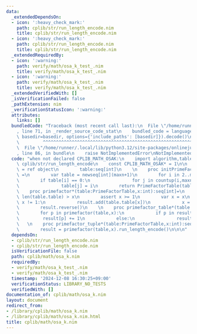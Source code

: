 ```yaml
---
data:
  _extendedDependsOn:
  - icon: ':heavy_check_mark:'
    path: cplib/str/run_length_encode.nim
    title: cplib/str/run_length_encode.nim
  - icon: ':heavy_check_mark:'
    path: cplib/str/run_length_encode.nim
    title: cplib/str/run_length_encode.nim
  _extendedRequiredBy:
  - icon: ':warning:'
    path: verify/math/osa_k_test_.nim
    title: verify/math/osa_k_test_.nim
  - icon: ':warning:'
    path: verify/math/osa_k_test_.nim
    title: verify/math/osa_k_test_.nim
  _extendedVerifiedWith: []
  _isVerificationFailed: false
  _pathExtension: nim
  _verificationStatusIcon: ':warning:'
  attributes:
    links: []
  bundledCode: "Traceback (most recent call last):\n  File \"/home/runner/.local/lib/python3.12/site-packages/onlinejudge_verify/documentation/build.py\"\
    , line 71, in _render_source_code_stat\n    bundled_code = language.bundle(stat.path,\
    \ basedir=basedir, options={'include_paths': [basedir]}).decode()\n          \
    \         ^^^^^^^^^^^^^^^^^^^^^^^^^^^^^^^^^^^^^^^^^^^^^^^^^^^^^^^^^^^^^^^^^^^^^^^^^^^^^^^^^\n\
    \  File \"/home/runner/.local/lib/python3.12/site-packages/onlinejudge_verify/languages/nim.py\"\
    , line 86, in bundle\n    raise NotImplementedError\nNotImplementedError\n"
  code: "when not declared CPLIB_MATH_OSAK:\n    import algorithm,tables\n    import\
    \ cplib/str/run_length_encode\n    const CPLIB_MATH_OSAK* = 1\n\n    type PrimeFactorTable\
    \ = ref object\n        table:seq[int]\n    \n    proc initPrimeFactorTable*(maxn:int):PrimeFactorTable\
    \ =\n        var table = newseq[int](maxn+1)\n        for i in 2..maxn:\n    \
    \        if table[i] == 0:\n                for j in countup(i,maxn,i):\n    \
    \                table[j] = i\n        return PrimeFactorTable(table:table)\n\n\
    \    proc primefactor*(table:PrimeFactorTable,x:int):seq[int]=\n        assert\
    \ len(table.table) > x\n        assert x >= 1\n        var x = x\n        while\
    \ x != 1:\n            result.add(table.table[x])\n            x = x div table.table[x]\n\
    \        result.reverse()\n    \n    proc primefactor_table*(table:PrimeFactorTable,x:int):Table[int,int]=\n\
    \        for p in primefactor(table,x):\n            if p in result:\n       \
    \         result[p] += 1\n            else:\n                result[p] = 1\n \
    \   \n    proc primefactor_tuple*(table:PrimeFactorTable,x:int):seq[(int,int)]=\n\
    \        result = primefactor(table,x).run_length_encode()\n\n\n"
  dependsOn:
  - cplib/str/run_length_encode.nim
  - cplib/str/run_length_encode.nim
  isVerificationFile: false
  path: cplib/math/osa_k.nim
  requiredBy:
  - verify/math/osa_k_test_.nim
  - verify/math/osa_k_test_.nim
  timestamp: '2024-12-08 16:30:25+09:00'
  verificationStatus: LIBRARY_NO_TESTS
  verifiedWith: []
documentation_of: cplib/math/osa_k.nim
layout: document
redirect_from:
- /library/cplib/math/osa_k.nim
- /library/cplib/math/osa_k.nim.html
title: cplib/math/osa_k.nim
---
```

